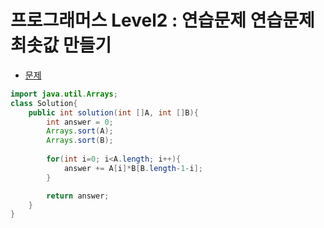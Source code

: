 # 프로그래머스 Level2 : 연습문제 연습문제 최솟값 만들기

- [문제](https://programmers.co.kr/learn/courses/30/lessons/12941)

```java
import java.util.Arrays;
class Solution{
    public int solution(int []A, int []B){
        int answer = 0;
        Arrays.sort(A);
        Arrays.sort(B);
        
        for(int i=0; i<A.length; i++){
            answer += A[i]*B[B.length-1-i];
        }

        return answer;
    }
}
```